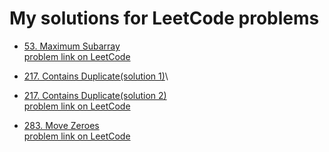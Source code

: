 # My solutions for LeetCode problems
- [53. Maximum Subarray](https://github.com/ShaadyEmad/LeetCode-Python-Solutions/blob/main/53.%20Maximum%20Subarray.py)\
[problem link on LeetCode](https://leetcode.com/problems/maximum-subarray/description/)

- [217. Contains Duplicate(solution 1)](https://github.com/ShaadyEmad/LeetCode-Python-Solutions/blob/main/217.%20Contains%20Duplicate%20(solution%201).py)\
- [217. Contains Duplicate(solution 2)](https://github.com/ShaadyEmad/LeetCode-Python-Solutions/blob/main/217.%20Contains%20Duplicate%20(solution%202).py)\
[problem link on LeetCode](https://leetcode.com/problems/contains-duplicate/description/)  

- [283. Move Zeroes](https://github.com/ShaadyEmad/LeetCode-Python-Solutions/blob/main/283.%20Move%20Zeroes.py)\
[problem link on LeetCode](https://leetcode.com/problems/move-zeroes/description/)








